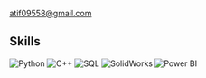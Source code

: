 atif09558@gmail.com
## Skills

![Python](https://img.shields.io/badge/Python-3776AB?style=for-the-badge&logo=python&logoColor=white)
![C++](https://img.shields.io/badge/C++-00599C?style=for-the-badge&logo=c%2B%2B&logoColor=white)
![SQL](https://img.shields.io/badge/SQL-4479A1?style=for-the-badge&logo=mysql&logoColor=white)
![SolidWorks](https://img.shields.io/badge/SolidWorks-E2211C?style=for-the-badge&logo=solidworks&logoColor=white)
![Power BI](https://img.shields.io/badge/PowerBI-F2C811?style=for-the-badge&logo=powerbi&logoColor=black)

<!--
**Atif255/Atif255** is a ✨ _special_ ✨ repository because its `README.md` (this file) appears on your GitHub profile.

Here are some ideas to get you started:

- 🔭 I’m currently working on ... Analytics
- 🌱 I’m currently learning ... Artifiial Intelligence
- 👯 I’m looking to collaborate on ... 
- 🤔 I’m looking for help with ...
- 💬 Ask me about ...
- 📫 How to reach me: ...
- 😄 Pronouns: ...
- ⚡ Fun fact: ...
-->
